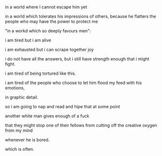 in a world where I cannot escape him yet

in a world which tolerates his impressions of others, because he flatters the people who may have the power to protect me

"in a workd which so deeply favours men":

i am tired but i am alive

i am exhausted but i can scrape together joy

i do not have all the answers, but i still have strength enough that i might fight.

i am tired of being tortured like this.

i am tired of the people who choose to let him flood my feed with his emotions, 

in graphic detail.

so i am going to nap and read and hipe that at some point

another white man gives enough of a fuck

that they might stop one of their fellows from cutting off the creative oxygen from my mind

whenever he is bored.

which is often.
